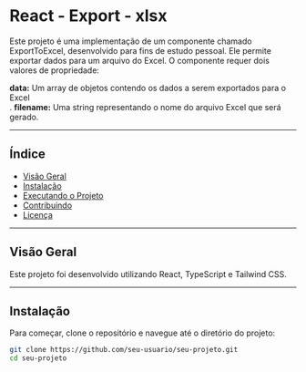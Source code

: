 # React - Export - xlsx

Este projeto é uma implementação de um componente chamado ExportToExcel, desenvolvido para fins de estudo pessoal. Ele permite exportar dados para um arquivo do Excel. O componente requer dois valores de propriedade:

<b>data:</b> Um array de objetos contendo os dados a serem exportados para o Excel<br>.
<b>filename:</b> Uma string representando o nome do arquivo Excel que será gerado.


---

## Índice

- [Visão Geral](#visão-geral)
- [Instalação](#instalação)
- [Executando o Projeto](#executando-o-projeto)
- [Contribuindo](#contribuindo)
- [Licença](#licença)

---

## Visão Geral

Este projeto foi desenvolvido utilizando React, TypeScript e Tailwind CSS.

---

## Instalação

Para começar, clone o repositório e navegue até o diretório do projeto:

```bash
git clone https://github.com/seu-usuario/seu-projeto.git
cd seu-projeto
